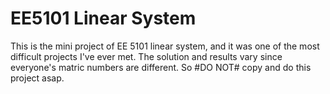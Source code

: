 # EE5101 Linear System
This is the mini project of EE 5101 linear system, and it was one of the most difficult projects I've ever met. The solution and results vary since everyone's matric numbers are different. So #DO NOT# copy and do this project asap.
